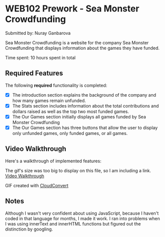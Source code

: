 # WEB102 Prework - Sea Monster Crowdfunding

Submitted by: Nuray Ganbarova

Sea Monster Crowdfunding is a website for the company Sea Monster Crowdfunding that displays information about the games they have funded.

Time spent: 10 hours spent in total

## Required Features

The following **required** functionality is completed:

- [x] The introduction section explains the background of the company and how many games remain unfunded.
- [x] The Stats section includes information about the total contributions and dollars raised as well as the top two most funded games.
- [x] The Our Games section initially displays all games funded by Sea Monster Crowdfunding
- [x] The Our Games section has three buttons that allow the user to display only unfunded games, only funded games, or all games.

## Video Walkthrough

Here's a walkthrough of implemented features:

The gif's size was too big to display on this file, so I am including a link.
[Video Walkthrough](https://imgur.com/a/TG516IY)

GIF created with [CloudConvert](https://cloudconvert.com/webm-to-gif)

## Notes

Although I wasn't very confident about using JavaScript, because I haven't coded in that language for months, I made it work. I ran into problems when I was using innerText and innerHTML functions but figured out the distinction by googling.
